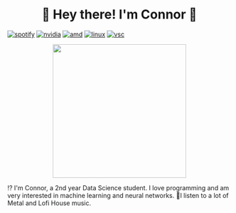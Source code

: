 
<h1 align="center">   
🍣 Hey there! I'm Connor 🍚 </h3>

[![spotify](https://img.shields.io/badge/Spotify-1ED760?&style=for-the-badge&logo=spotify&logoColor=white)](https://open.spotify.com/user/ninja246810?si=58cf1cb2a22a45c0)
[![nvidia](https://img.shields.io/badge/NVIDIA-RTX2080S-76B900?style=for-the-badge&logo=nvidia&logoColor=white)](https://www.gigabyte.com/uk/Graphics-Card/GV-N208SGAMINGOC-WHITE-8GD)
[![amd](https://img.shields.io/badge/AMD-Ryzen_7_3800X-ED1C24?style=for-the-badge&logo=amd&logoColor=white)](https://www.amd.com/en/products/cpu/amd-ryzen-7-5800x)
[![linux](https://img.shields.io/badge/Ubuntu-E95420?style=for-the-badge&logo=ubuntu&logoColor=white)](https://ubuntu.com)
[![vsc](https://img.shields.io/badge/Visual_Studio_Code-0078D4?style=for-the-badge&logo=visual%20studio%20code&logoColor=white)](https://code.visualstudio.com)
<p align="center">
  <img src="https://imgur.com/74Oe9IA.jpeg" height="300"/>
  
</p>

⁉️ I'm Connor, a 2nd year Data Science student. I love programming and am very interested in machine learning and neural networks.
🎼I listen to a lot of Metal and Lofi House music. 
